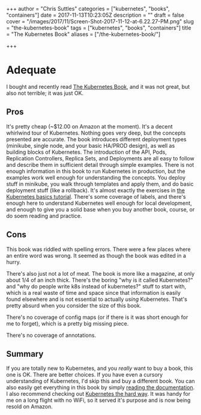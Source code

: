 +++
author = "Chris Suttles"
categories = ["kubernetes", "books", "containers"]
date = 2017-11-13T10:23:05Z
description = ""
draft = false
cover = "/images/2017/11/Screen-Shot-2017-11-12-at-6.22.27-PM.png"
slug = "the-kubernetes-book"
tags = ["kubernetes", "books", "containers"]
title = "The Kubernetes Book"
aliases = ["/the-kubernetes-book/"]

+++


# Adequate

I bought and recently read [The Kubernetes Book](https://www.amazon.com/Kubernetes-Book-Nigel-Poulton/dp/1521823634/), and it was not great, but also not terrible; it was just OK.

## Pros

It's pretty cheap (~$12.00 on Amazon at the moment). It's a decent whirlwind tour of Kubernetes. Nothing goes very deep, but the concepts presented are accurate. The book introduces different deployment types (minikube, single node, and your basic HA/PROD design), as well as building blocks of Kubernetes. The introduction of the API, Pods, Replication Controllers, Replica Sets, and Deployments are all easy to follow and describe them in sufficient detail through simple examples. There is not enough information in this book to run Kubernetes in production, but the examples work well enough for understanding the concepts. You deploy stuff in minikube, you walk through templates and apply them, and do basic deployment stuff (like a rollback). It's almost exactly the exercises in [the Kubernetes basics tutorial](https://kubernetes.io/docs/tutorials/kubernetes-basics/). There's some coverage of labels, and there's enough here to understand Kubernetes well enough for local development, and enough to give you a solid base when you buy another book, course, or do soem reading and practice.

## Cons

This book was riddled with spelling errors. There were a few places where an entire word was wrong. It seemed as though the book was edited in a hurry.

There's also just not a lot of meat. The book is more like a magazine, at only about 1/4 of an inch thick. There's the boring "why is it called Kubernetes?" and "why do people write k8s instead of kubernetes?" stuff to start with, which is a real waste of time and space since that information is easily found elsewhere and is not essential to actually *using* Kubernetes. That's pretty absurd when you consider the size of this book.

There's no coverage of config maps (or if there is it was short enough for me to forget), which is a pretty big missing piece.

There's no coverage of annotations.

## Summary

If you are totally new to Kubernetes, and you *really* want to buy a book, this one is OK. There are better choices. If you have even a cursory understanding of Kubernetes, I'd skip this and buy a different book. You can also easily get everything in this book by simply [reading the documentation](https://kubernetes.io/docs/home/). I also recommend checking out [Kubernetes the hard way](https://github.com/kelseyhightower/kubernetes-the-hard-way). It was handy for me on a long flight with no WiFi, so it served it's purpose and is now being resold on Amazon.


